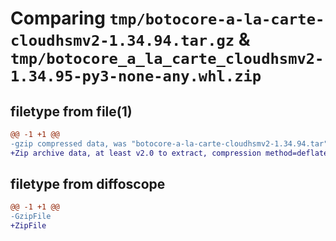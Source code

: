 # Comparing `tmp/botocore-a-la-carte-cloudhsmv2-1.34.94.tar.gz` & `tmp/botocore_a_la_carte_cloudhsmv2-1.34.95-py3-none-any.whl.zip`

## filetype from file(1)

```diff
@@ -1 +1 @@
-gzip compressed data, was "botocore-a-la-carte-cloudhsmv2-1.34.94.tar", last modified: Tue Apr 30 01:01:21 2024, max compression
+Zip archive data, at least v2.0 to extract, compression method=deflate
```

## filetype from diffoscope

```diff
@@ -1 +1 @@
-GzipFile
+ZipFile
```


